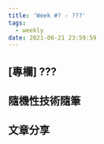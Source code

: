 ```yaml
---
title: 'Week #? - ???'
tags:
  - weekly
date: 2021-06-21 23:59:59
---
```




## [專欄] ???
## 隨機性技術隨筆
## 文章分享
